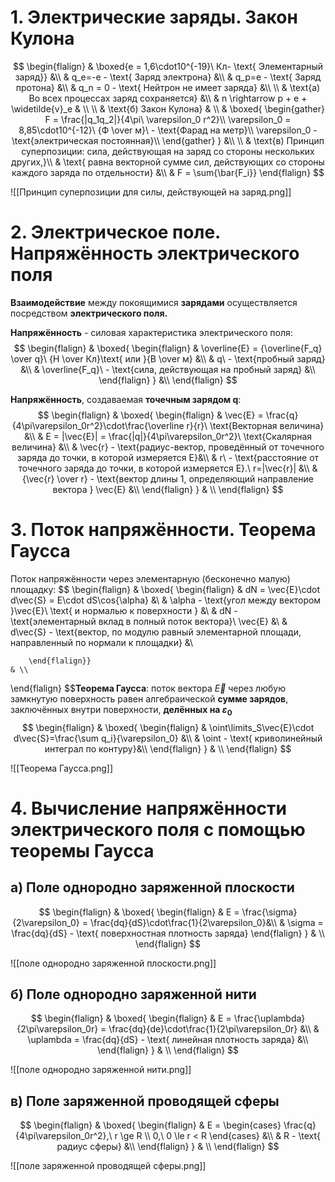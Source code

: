 # 1. Электрические заряды. Закон Кулона
$$
\begin{flalign}
	& \boxed{e = 1,6\cdot10^{-19}\ Кл- \text{ Элементарный заряд}} &\\
	& q_e=-e - \text{ Заряд электрона} &\\
	& q_p=e - \text{ Заряд протона} &\\
	& q_n = 0 - \text{ Нейтрон не имеет заряда} &\\
	\\
	& \text{a) Во всех процессах заряд сохраняется} &\\
	& n \rightarrow p + e + \widetilde{v}_e & \\
	\\
	& \text{б) Закон Кулона} & \\
	& 
	\boxed{
		\begin{gather}
			F = \frac{|q_1q_2|}{4\pi\ \varepsilon_0 r^2}\\
			\varepsilon_0 = 8,85\cdot10^{-12}\ {Ф \over м}\ - \text{Фарад на метр}\\
			\varepsilon_0 - \text{электрическая постоянная}\\
		\end{gather}
	} &\\
	\\
	& \text{в) Принцип суперпозиции: сила, действующая на заряд со стороны нескольких других,}\\
	& \text{ равна векторной сумме сил, действующих со стороны каждого заряда по отдельности} &\\
	& F = \sum{\bar{F_i}}
\end{flalign}
$$

![[Принцип суперпозиции для силы, действующей на заряд.png]]
# 2. Электрическое поле. Напряжённость электрического поля
**Взаимодействие** между покоящимися **зарядами** осуществляется посредством **электрического поля.**

**Напряжённость** - силовая характеристика электрического поля:
$$
\begin{flalign}
	&
	\boxed{
		\begin{flalign}
			& \overline{E} = {\overline{F_q} \over q}\ {Н \over Кл}\text{ или }{В \over м} &\\
			& q\ - \text{пробный заряд} &\\
			& \overline{F_q}\ - \text{сила, действующая на пробный заряд} &\\
		\end{flalign}
	}
	&\\
\end{flalign}
$$

**Напряжённость**, создаваемая **точечным зарядом q**:
$$
\begin{flalign}
	&
	\boxed{
		\begin{flalign}
			& \vec{E} = \frac{q}{4\pi\varepsilon_0r^2}\cdot\frac{\overline r}{r}\ \text{Векторная величина} &\\
			& E = |\vec{E}| = \frac{|q|}{4\pi\varepsilon_0r^2}\ \text{Скалярная величина} &\\
			& \vec{r} - \text{радиус-вектор, проведённый от точечного заряда до точки, в которой измеряется E}&\\
			& r\ - \text{расстояние от точечного заряда до точки, в которой измеряется E}.\ r=|\vec{r}| &\\
			& {\vec{r} \over r} - \text{вектор длины 1, определяющий направление вектора } \vec{E} &\\
		\end{flalign}
	}
	& \\
\end{flalign}
$$

# 3. Поток напряжённости. Теорема Гаусса
Поток напряжённости через элементарную (бесконечно малую) площадку: $$
\begin{flalign}
	& \boxed{
		\begin{flalign}
			& dN = \vec{E}\cdot d\vec{S} = E\cdot dS\cos{\alpha} &\\
			& \alpha - \text{угол между вектором }\vec{E}\ \text{ и нормалью к поверхности } &\\
			& dN - \text{элементарный вклад в полный поток вектора}\ \vec{E} &\\
			& d\vec{S} - \text{вектор, по модулю равный элементарной площади, направленный по нормали к площадки} &\\
			
		\end{flalign}}
	& \\
\end{flalign}
$$**Теорема Гаусса**: поток вектора $\vec E$ через любую замкнутую поверхность равен алгебраической **сумме зарядов**, заключённых внутри поверхности, **делённых на $\varepsilon_0$** $$
\begin{flalign}
	&
	\boxed{
		\begin{flalign}
			& \oint\limits_S\vec{E}\cdot d\vec{S}=\frac{\sum q_i}{\varepsilon_0} &\\
			& \oint - \text{ криволинейный интеграл по контуру}&\\
		\end{flalign}
	}
	& \\
\end{flalign}
$$

![[Теорема Гаусса.png]]
# 4. Вычисление напряжённости электрического поля с помощью теоремы Гаусса
## а) Поле однородно заряженной плоскости
$$
\begin{flalign}
	&
	\boxed{
		\begin{flalign}
			& E = \frac{\sigma}{2\varepsilon_0} = \frac{dq}{dS}\cdot\frac{1}{2\varepsilon_0}&\\
			& \sigma = \frac{dq}{dS} - \text{ поверхностная плотность заряда}
		\end{flalign}
	}
	& \\
\end{flalign}
$$


![[поле однородно заряженной плоскости.png]]
## б) Поле однородно заряженной нити
$$
\begin{flalign}
	&
	\boxed{
		\begin{flalign}
			& E = \frac{\uplambda}{2\pi\varepsilon_0r} = \frac{dq}{de}\cdot\frac{1}{2\pi\varepsilon_0r} &\\
			& \uplambda = \frac{dq}{dS} - \text{ линейная плотность заряда} &\\
		\end{flalign}
	}
	& \\
\end{flalign}
$$

![[поле однородно заряженной нити.png]]
## в) Поле заряженной проводящей сферы
$$
\begin{flalign}
	&
	\boxed{
		\begin{flalign}
			 &
			 E =
			 \begin{cases}
				 \frac{q}{4\pi\varepsilon_0r^2},\ r \ge R \\
				 0,\ 0 \le r < R
			 \end{cases}
			 &\\
			 & R - \text{ радиус сферы} &\\
		\end{flalign}
	}
	& \\
\end{flalign}
$$

![[поле заряженной проводящей сферы.png]]